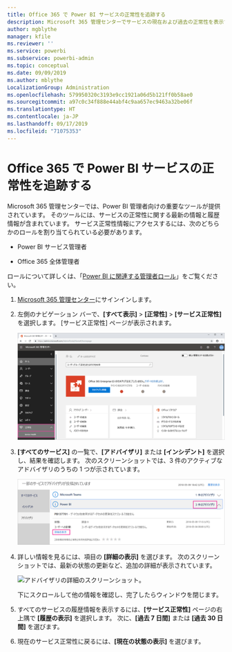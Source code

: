 ```yaml
---
title: Office 365 で Power BI サービスの正常性を追跡する
description: Microsoft 365 管理センターでサービスの現在および過去の正常性を表示する方法を説明します。
author: mgblythe
manager: kfile
ms.reviewer: ''
ms.service: powerbi
ms.subservice: powerbi-admin
ms.topic: conceptual
ms.date: 09/09/2019
ms.author: mblythe
LocalizationGroup: Administration
ms.openlocfilehash: 579950320c3193e9cc1921a06d5b121ff0b58ae0
ms.sourcegitcommit: a97c0c34f888e44abf4c9aa657ec9463a32be06f
ms.translationtype: HT
ms.contentlocale: ja-JP
ms.lasthandoff: 09/17/2019
ms.locfileid: "71075353"
---
```

# <a name="track-power-bi-service-health-in-office-365"></a>Office 365 で Power BI サービスの正常性を追跡する

Microsoft 365 管理センターでは、Power BI 管理者向けの重要なツールが提供されています。 そのツールには、サービスの正常性に関する最新の情報と履歴情報が含まれています。 サービス正常性情報にアクセスするには、次のどちらかのロールを割り当てられている必要があります。

* Power BI サービス管理者

* Office 365 全体管理者

ロールについて詳しくは、「[Power BI に関連する管理者ロール](service-admin-administering-power-bi-in-your-organization.md#administrator-roles-related-to-power-bi)」をご覧ください。

1. [Microsoft 365 管理センター](https://portal.office.com/adminportal)にサインインします。

1. 左側のナビゲーション バーで、**[すべて表示]** > **[正常性]** > **[サービス正常性]** を選択します。 [サービス正常性] ページが表示されます。

    ![[正常性] と [サービス正常性] オプションが強調して示されている Microsoft 365 管理センターのスクリーンショット。](media/service-admin-health/service-health-tile.png)

1. **[すべてのサービス]** の一覧で、**[アドバイザリ]** または **[インシデント]** を選択し、結果を確認します。 次のスクリーンショットでは、3 件のアクティブなアドバイザリのうちの 1 つが示されています。

    ![Power BI の 3 つのアドバイザリと [詳細の表示] オプションが強調して示されている [サービス正常性] ページのスクリーンショット。](media/service-admin-health/active-advisories.png)

1. 詳しい情報を見るには、項目の **[詳細の表示]** を選びます。 次のスクリーンショットでは、最新の状態の更新など、追加の詳細が表示されています。

    ![アドバイザリの詳細のスクリーンショット。](media/service-admin-health/advisory-details.png)

    下にスクロールして他の情報を確認し、完了したらウィンドウを閉じます。

1. すべてのサービスの履歴情報を表示するには、**[サービス正常性]** ページの右上隅で **[履歴の表示]** を選択します。 次に、**[過去 7 日間]** または **[過去 30 日間]** を選びます。 

1. 現在のサービス正常性に戻るには、**[現在の状態の表示]** を選びます。